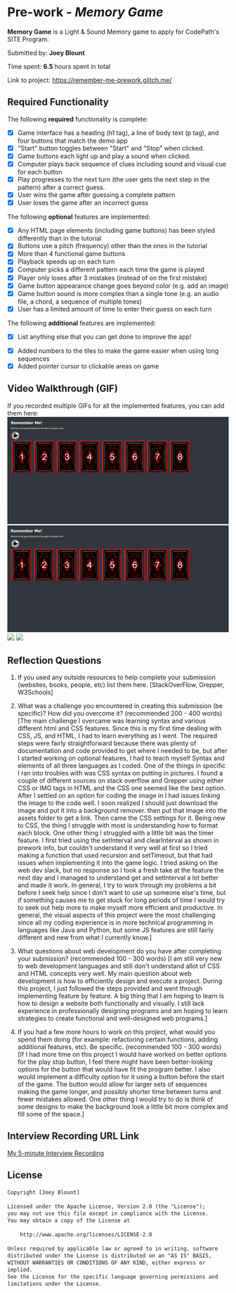 # Pre-work - *Memory Game*

**Memory Game** is a Light & Sound Memory game to apply for CodePath's SITE Program. 

Submitted by: **Joey Blount**

Time spent: **6.5** hours spent in total

Link to project: https://remember-me-prework.glitch.me/

## Required Functionality

The following **required** functionality is complete:

* [x] Game interface has a heading (h1 tag), a line of body text (p tag), and four buttons that match the demo app
* [x] "Start" button toggles between "Start" and "Stop" when clicked. 
* [x] Game buttons each light up and play a sound when clicked. 
* [x] Computer plays back sequence of clues including sound and visual cue for each button
* [x] Play progresses to the next turn (the user gets the next step in the pattern) after a correct guess. 
* [x] User wins the game after guessing a complete pattern
* [x] User loses the game after an incorrect guess

The following **optional** features are implemented:

* [x] Any HTML page elements (including game buttons) has been styled differently than in the tutorial
* [x] Buttons use a pitch (frequency) other than the ones in the tutorial
* [x] More than 4 functional game buttons
* [x] Playback speeds up on each turn
* [x] Computer picks a different pattern each time the game is played
* [x] Player only loses after 3 mistakes (instead of on the first mistake)
* [x] Game button appearance change goes beyond color (e.g. add an image)
* [x] Game button sound is more complex than a single tone (e.g. an audio file, a chord, a sequence of multiple tones)
* [x] User has a limited amount of time to enter their guess on each turn

The following **additional** features are implemented:

- [x] List anything else that you can get done to improve the app!
* [x] Added numbers to the tiles to make the game easier when using long sequences
* [x] Added pointer cursor to clickable areas on game

## Video Walkthrough (GIF)

If you recorded multiple GIFs for all the implemented features, you can add them here:
![x](rememberMeLossv2.gif)
![x](rememberMeWinv2.gif)
![](gif3-link-here)
![](gif4-link-here)

## Reflection Questions
1. If you used any outside resources to help complete your submission (websites, books, people, etc) list them here. 
[StackOverFlow, Grepper, W3Schools]

2. What was a challenge you encountered in creating this submission (be specific)? How did you overcome it? (recommended 200 - 400 words) 
[The main challenge I overcame was learning syntax and various different html and CSS features. Since this is my first time dealing with CSS, JS, and HTML, I had to learn everything as I went. The required steps were fairly straightforward because there was plenty of documentation and code provided to get where I needed to be, but after I started working on optional features, I had to teach myself Syntax and elements of all three languages as I coded. One of the things in specific I ran into troubles with was CSS syntax on putting in pictures. I found a couple of different sources on stack overflow and Grepper using either CSS or IMG tags in HTML and the CSS one seemed like the best option. After I settled on an option for coding the image in I had issues linking the image to the code well. I soon realized I should just download the image and put it into a background remover. then put that image into the assets folder to get a link. Then came the CSS settings for it. Being new to CSS, the thing I struggle with most is understanding how to format each block. One other thing I struggled with a little bit was the timer feature. I first tried using the setInterval and clearInterval as shown in prework info, but couldn't understand it very well at first so I tried making a function that used recursion and setTimeout, but that had issues when implementing it into the game logic. I tried asking on the web dev slack, but no response so I took a fresh take at the feature the next day and I managed to understand get and setInterval a lot better and made it work. In general, I try to work through my problems a bit before I seek help since I don't want to use up someone else's time, but if something causes me to get stuck for long periods of time I would try to seek out help more to make myself more efficient and productive. In general, the visual aspects of this project were the most challenging since all my coding experience is in more technical programming in languages like Java and Python, but some JS features are still fairly different and new from what I currently know.]

3. What questions about web development do you have after completing your submission? (recommended 100 - 300 words) 
[I am still very new to web development languages and still don't understand allot of CSS and HTML concepts very well. My main question about web development is how to efficiently design and execute a project. During this project, I just followed the steps provided and went through implementing feature by feature. A big thing that I am hoping to learn is how to design a website both functionally and visually. I still lack experience in professionally designing programs and am hoping to learn strategies to create functional and well-designed web programs.]

4. If you had a few more hours to work on this project, what would you spend them doing (for example: refactoring certain functions, adding additional features, etc). Be specific. (recommended 100 - 300 words) 
[If I had more time on this project I would have worked on better options for the play stop button, I feel there might have been better-looking options for the button that would have fit the program better. I also would implement a difficulty option for it using a button before the start of the game. The button would allow for larger sets of sequences making the game longer, and possibly shorter time between turns and fewer mistakes allowed. One other thing I would try to do is think of some designs to make the background look a little bit more complex and fill some of the space.]

## Interview Recording URL Link

[My 5-minute Interview Recording](https://www.loom.com/share/0a4564ebc1be4333aac9452ab3a94552?sharedAppSource=personal_library)


## License

    Copyright [Joey Blount]

    Licensed under the Apache License, Version 2.0 (the "License");
    you may not use this file except in compliance with the License.
    You may obtain a copy of the License at

        http://www.apache.org/licenses/LICENSE-2.0

    Unless required by applicable law or agreed to in writing, software
    distributed under the License is distributed on an "AS IS" BASIS,
    WITHOUT WARRANTIES OR CONDITIONS OF ANY KIND, either express or implied.
    See the License for the specific language governing permissions and
    limitations under the License.